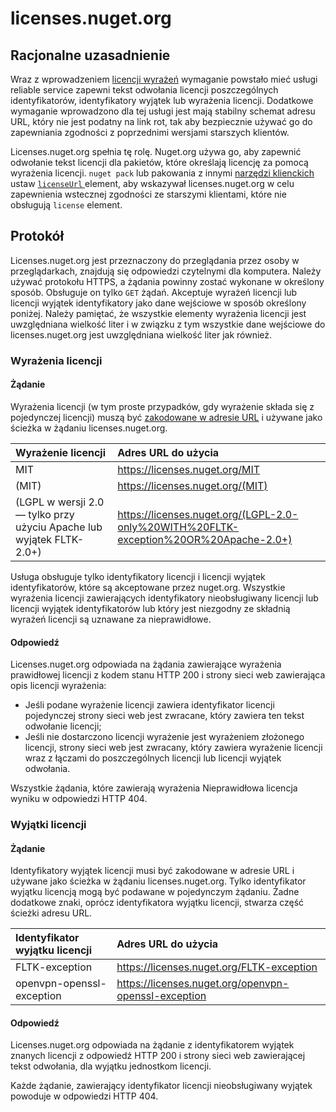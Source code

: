 # <a name="licensesnugetorg"></a>licenses.nuget.org

## <a name="rationale"></a>Racjonalne uzasadnienie

Wraz z wprowadzeniem [licencji wyrażeń](nuspec.md#license) wymaganie powstało mieć usługi reliable service zapewni tekst odwołania licencji poszczególnych identyfikatorów, identyfikatory wyjątek lub wyrażenia licencji.
Dodatkowe wymaganie wprowadzono dla tej usługi jest mają stabilny schemat adresu URL, który nie jest podatny na link rot, tak aby bezpiecznie używać go do zapewniania zgodności z poprzednimi wersjami starszych klientów.

Licenses.nuget.org spełnia tę rolę. Nuget.org używa go, aby zapewnić odwołanie tekst licencji dla pakietów, które określają licencję za pomocą wyrażenia licencji. `nuget pack` lub pakowania z innymi [narzędzi klienckich](https://docs.microsoft.com/en-us/nuget/install-nuget-client-tools) ustaw [ `licenseUrl` ](nuspec.md#licenseurl) element, aby wskazywał licenses.nuget.org w celu zapewnienia wstecznej zgodności ze starszymi klientami, które nie obsługują `license` element.

## <a name="protocol"></a>Protokół

Licenses.nuget.org jest przeznaczony do przeglądania przez osoby w przeglądarkach, znajdują się odpowiedzi czytelnymi dla komputera.
Należy używać protokołu HTTPS, a żądania powinny zostać wykonane w określony sposób. Obsługuje on tylko `GET` żądań.
Akceptuje wyrażeń licencji lub licencji wyjątek identyfikatory jako dane wejściowe w sposób określony poniżej. Należy pamiętać, że wszystkie elementy wyrażenia licencji jest uwzględniana wielkość liter i w związku z tym wszystkie dane wejściowe do licenses.nuget.org jest uwzględniana wielkość liter jak również.

### <a name="license-expressions"></a>Wyrażenia licencji

#### <a name="request"></a>Żądanie

Wyrażenia licencji (w tym proste przypadków, gdy wyrażenie składa się z pojedynczej licencji) muszą być [zakodowane w adresie URL](https://tools.ietf.org/html/rfc3986#section-2.1) i używane jako ścieżka w żądaniu licenses.nuget.org.

| Wyrażenie licencji | Adres URL do użycia |
|:---|:---|
MIT                                                | https://licenses.nuget.org/MIT
(MIT)                                              | https://licenses.nuget.org/(MIT)
(LGPL w wersji 2.0 — tylko przy użyciu Apache lub wyjątek FLTK-2.0+) | https://licenses.nuget.org/(LGPL-2.0-only%20WITH%20FLTK-exception%20OR%20Apache-2.0+)

Usługa obsługuje tylko identyfikatory licencji i licencji wyjątek identyfikatorów, które są akceptowane przez nuget.org. Wszystkie wyrażenia licencji zawierających identyfikatory nieobsługiwany licencji lub licencji wyjątek identyfikatorów lub który jest niezgodny ze składnią wyrażeń licencji są uznawane za nieprawidłowe.

#### <a name="response"></a>Odpowiedź

Licenses.nuget.org odpowiada na żądania zawierające wyrażenia prawidłowej licencji z kodem stanu HTTP 200 i strony sieci web zawierająca opis licencji wyrażenia:
* Jeśli podane wyrażenie licencji zawiera identyfikator licencji pojedynczej strony sieci web jest zwracane, który zawiera ten tekst odwołanie licencji;
* Jeśli nie dostarczono licencji wyrażenie jest wyrażeniem złożonego licencji, strony sieci web jest zwracany, który zawiera wyrażenie licencji wraz z łączami do poszczególnych licencji lub licencji wyjątek odwołania.

Wszystkie żądania, które zawierają wyrażenia Nieprawidłowa licencja wyniku w odpowiedzi HTTP 404.

### <a name="license-exceptions"></a>Wyjątki licencji

#### <a name="request"></a>Żądanie

Identyfikatory wyjątek licencji musi być zakodowane w adresie URL i używane jako ścieżka w żądaniu licenses.nuget.org. Tylko identyfikator wyjątku licencją mogą być podawane w pojedynczym żądaniu. Żadne dodatkowe znaki, oprócz identyfikatora wyjątku licencji, stwarza część ścieżki adresu URL.

| Identyfikator wyjątku licencji | Adres URL do użycia |
|:---|:---|
FLTK-exception            | https://licenses.nuget.org/FLTK-exception
openvpn-openssl-exception | https://licenses.nuget.org/openvpn-openssl-exception

#### <a name="response"></a>Odpowiedź

Licenses.nuget.org odpowiada na żądanie z identyfikatorem wyjątek znanych licencji z odpowiedź HTTP 200 i strony sieci web zawierającej tekst odwołania, dla wyjątku jednostkom licencji.

Każde żądanie, zawierający identyfikator licencji nieobsługiwany wyjątek powoduje w odpowiedzi HTTP 404.